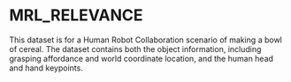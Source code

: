 # MRL_RELEVANCE
This dataset is for a Human Robot Collaboration scenario of making a bowl of cereal. The dataset contains both the object information, including grasping affordance and world coordinate location, and the human head and hand keypoints. 
